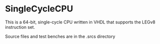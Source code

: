 # SingleCycleCPU
This is a 64-bit, single-cycle CPU written in VHDL that supports the LEGv8 instruction set.

Source files and test benches are in the .srcs directory
